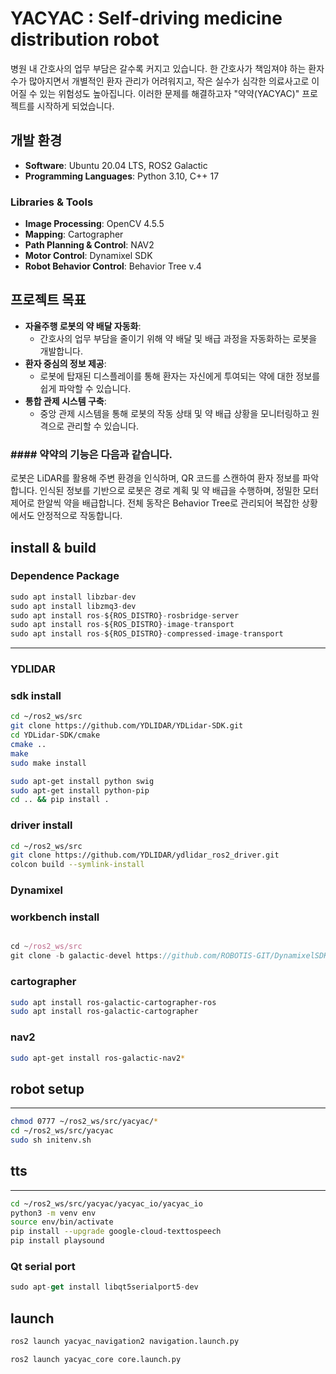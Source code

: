 # YACYAC : Self-driving medicine distribution robot

병원 내 간호사의 업무 부담은 갈수록 커지고 있습니다. 한 간호사가 책임져야 하는 환자 수가 많아지면서 개별적인 환자 관리가 어려워지고, 작은 실수가 심각한 의료사고로 이어질 수 있는 위험성도 높아집니다. 이러한 문제를 해결하고자 "약약(YACYAC)" 프로젝트를 시작하게 되었습니다.

## **개발 환경**

- **Software**: Ubuntu 20.04 LTS, ROS2 Galactic
- **Programming Languages**: Python 3.10, C++ 17

### **Libraries & Tools**

- **Image Processing**: OpenCV 4.5.5
- **Mapping**: Cartographer
- **Path Planning & Control**: NAV2
- **Motor Control**: Dynamixel SDK
- **Robot Behavior Control**: Behavior Tree v.4

## **프로젝트 목표**

- **자율주행 로봇의 약 배달 자동화**:
    - 간호사의 업무 부담을 줄이기 위해 약 배달 및 배급 과정을 자동화하는 로봇을 개발합니다.
- **환자 중심의 정보 제공**:
    - 로봇에 탑재된 디스플레이를 통해 환자는 자신에게 투여되는 약에 대한 정보를 쉽게 파악할 수 있습니다.
- **통합 관제 시스템 구축**:
    - 중앙 관제 시스템을 통해 로봇의 작동 상태 및 약 배급 상황을 모니터링하고 원격으로 관리할 수 있습니다.

### #### 약약의 기능은 다음과 같습니다.

로봇은 LiDAR를 활용해 주변 환경을 인식하며, QR 코드를 스캔하여 환자 정보를 파악합니다. 인식된 정보를 기반으로 로봇은 경로 계획 및 약 배급을 수행하며, 정밀한 모터 제어로 한알씩 약을 배급합니다. 전체 동작은 Behavior Tree로 관리되어 복잡한 상황에서도 안정적으로 작동합니다.

## install & build

### Dependence Package

```jsx
sudo apt install libzbar-dev
sudo apt install libzmq3-dev
sudo apt install ros-${ROS_DISTRO}-rosbridge-server
sudo apt install ros-${ROS_DISTRO}-image-transport
sudo apt install ros-${ROS_DISTRO}-compressed-image-transport
```

---

### YDLIDAR

### sdk install

```bash
cd ~/ros2_ws/src 
git clone https://github.com/YDLIDAR/YDLidar-SDK.git
cd YDLidar-SDK/cmake
cmake ..
make
sudo make install

sudo apt-get install python swig
sudo apt-get install python-pip
cd .. && pip install .
```

### driver install

```bash
cd ~/ros2_ws/src
git clone https://github.com/YDLIDAR/ydlidar_ros2_driver.git
colcon build --symlink-install
```

### Dynamixel

### workbench install

```jsx

cd ~/ros2_ws/src 
git clone -b galactic-devel https://github.com/ROBOTIS-GIT/DynamixelSDK.git
```

### cartographer

```bash
sudo apt install ros-galactic-cartographer-ros
sudo apt install ros-galactic-cartographer
```

### nav2

```bash
sudo apt-get install ros-galactic-nav2*
```

## robot setup

---

```bash
chmod 0777 ~/ros2_ws/src/yacyac/*
cd ~/ros2_ws/src/yacyac
sudo sh initenv.sh
```

## tts

---

```bash
cd ~/ros2_ws/src/yacyac/yacyac_io/yacyac_io
python3 -m venv env
source env/bin/activate
pip install --upgrade google-cloud-texttospeech
pip install playsound
```

### Qt serial port

```jsx
sudo apt-get install libqt5serialport5-dev
```

## launch

```bash
ros2 launch yacyac_navigation2 navigation.launch.py
```

```bash
ros2 launch yacyac_core core.launch.py
```
